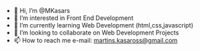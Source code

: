 - 👋 Hi, I’m @MKasars
- 👀 I’m interested in Front End Development
- 🌱 I’m currently learning Web Development (html,css,javascript)
- 💞️ I’m looking to collaborate on Web Development Projects
- 📫 How to reach me e-mail: martins.kasaross@gmail.com

<!---
MKasars/MKasars is a ✨ special ✨ repository because its `README.md` (this file) appears on your GitHub profile.
You can click the Preview link to take a look at your changes.
--->
